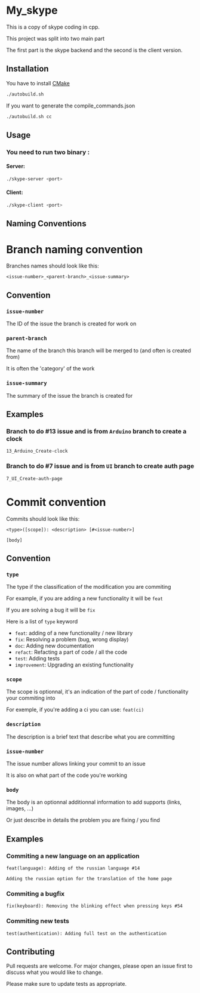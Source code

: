 # My_skype

This is a copy of skype coding in cpp.


This project was split into two main part

The first part is the skype backend and the second is the client version.
## Installation

You have to install [CMake](https://cmake.org/install/)

```bash
./autobuild.sh
```

If you want to generate the compile_commands.json 

```bash
./autobuild.sh cc
```

## Usage
### You need to run two binary :
#### Server:
```bash
./skype-server <port>
```
#### Client:
```bash
./skype-client <port>
```

## Naming Conventions

# Branch naming convention

Branches names should look like this:

`<issue-number>_<parent-branch>_<issue-summary>`

## Convention

### `issue-number`

The ID of the issue the branch is created for work on

### `parent-branch`

The name of the branch this branch will be merged to (and often is created from)

It is often the 'category' of the work

### `issue-summary`

The summary of the issue the branch is created for

## Examples

### Branch to do #13 issue and is from `Arduino` branch to create a clock

`13_Arduino_Create-clock`

### Branch to do #7 issue and is from `UI` branch to create auth page

`7_UI_Create-auth-page`

# Commit convention

Commits should look like this:

`<type>([scope]): <description> [#<issue-number>]`

`[body]`

## Convention

### `type`

The type if the classification of the modification you are commiting

For example, if you are adding a new functionality it will be `feat`

If you are solving a bug it will be `fix`

Here is a list of `type` keyword

- `feat`: adding of a new functionality / new library
- `fix`: Resolving a problem (bug, wrong display)
- `doc`: Adding new documentation
- `refact`: Refacting a part of code / all the code
- `test`: Adding tests
- `improvement`: Upgrading an existing functionality

### `scope`

The scope is optionnal, it's an indication of the part of code / functionality your commiting into

For exemple, if you're adding a ci you can use: `feat(ci)`

### `description`

The description is a brief text that describe what you are committing

### `issue-number`

The issue number allows linking your commit to an issue

It is also on what part of the code you're working

### `body`

The body is an optionnal additionnal information to add supports (links, images, ...)

Or just describe in details the problem you are fixing / you find

## Examples

### Commiting a new language on an application

`feat(language): Adding of the russian language #14`

`Adding the russian option for the translation of the home page`

### Commiting a bugfix

`fix(keyboard): Removing the blinking effect when pressing keys #54`

### Commiting new tests

`test(authentication): Adding full test on the authentication`


## Contributing
Pull requests are welcome. For major changes, please open an issue first to discuss what you would like to change.

Please make sure to update tests as appropriate.
